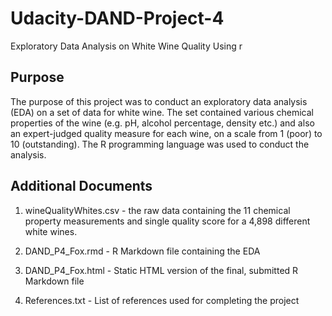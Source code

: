# Udacity-DAND-Project-4
Exploratory Data Analysis on White Wine Quality Using r

## Purpose
The purpose of this project was to conduct an exploratory data analysis (EDA) on a set of data for white wine. The set contained various chemical properties of the wine (e.g. pH, alcohol percentage, density etc.) and also an expert-judged quality measure for each wine, on a scale from 1 (poor) to 10 (outstanding). The R programming language was used to conduct the analysis.

## Additional Documents

1. wineQualityWhites.csv - the raw data containing the 11 chemical property measurements and single quality score for a 4,898 different white wines.

2. DAND_P4_Fox.rmd - R Markdown file containing the EDA

3. DAND_P4_Fox.html - Static HTML version of the final, submitted R Markdown file

4. References.txt - List of references used for completing the project
